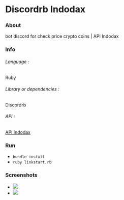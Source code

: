 # Discordrb Indodax

### About
bot discord for check price crypto coins | API Indodax

### Info
###### Language :
Ruby
###### Library or dependencies :
Discordrb
###### API :
[API indodax](https://indodax.com/downloads/BITCOINCOID-API-DOCUMENTATION.pdf)

### Run
- ```bundle install```
- ```ruby linkstart.rb```

### Screenshots
- ![](https://i.imgur.com/JJiq4TO.jpg)
- ![](https://i.imgur.com/Mpcfh17.jpg)


